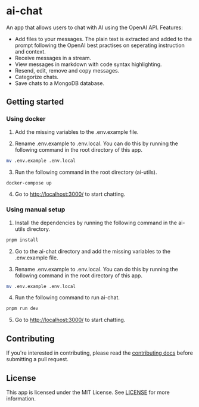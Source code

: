 # ai-chat

An app that allows users to chat with AI using the OpenAI API. Features:

- Add files to your messages. The plain text is extracted and added to the prompt following the OpenAI best practises on seperating instruction and context.
- Receive messages in a stream.
- View messages in markdown with code syntax highlighting.
- Resend, edit, remove and copy messages.
- Categorize chats.
- Save chats to a MongoDB database.

## Getting started

### Using docker

1. Add the missing variables to the .env.example file.

2. Rename .env.example to .env.local. You can do this by running the following command in the root directory of this app.

```sh
mv .env.example .env.local
```

3. Run the following command in the root directory (ai-utils).

```sh
docker-compose up
```

4. Go to [http://localhost:3000/](http://localhost:3000/) to start chatting.

### Using manual setup

1. Install the dependencies by running the following command in the ai-utils directory.

```sh
pnpm install
```

2. Go to the ai-chat directory and add the missing variables to the .env.example file.

3. Rename .env.example to .env.local. You can do this by running the following command in the root directory of this app.

```sh
mv .env.example .env.local
```

4. Run the following command to run ai-chat.

```sh
pnpm run dev
```

5. Go to [http://localhost:3000/](http://localhost:3000/) to start chatting.

## Contributing

If you're interested in contributing, please read the [contributing docs](../../CONTRIBUTING.md) before submitting a pull request.

## License

This app is licensed under the MIT License. See [LICENSE](../../LICENSE.md) for more information.
